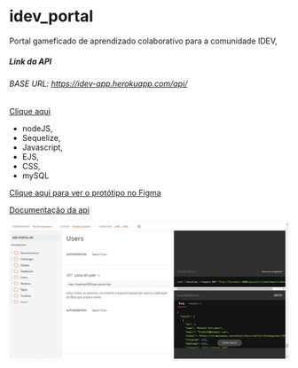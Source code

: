 # idev_portal

Portal gameficado de aprendizado colaborativo para a comunidade IDEV,

##### Link da API

###### BASE URL: <https://idev-app.herokuapp.com/api/>

[Clique aqui](https://idev-app.herokuapp.com/api/ "Api")

- nodeJS,
- Sequelize,
- Javascript,
- EJS,
- CSS,
- mySQL

[Clique aqui para ver o protótipo no Figma](https://www.figma.com/proto/pcKXkGzI8VrrmDPcv1V9cN/Comunidade-IDEV?node-id=0%3A3&scaling=scale-down "Protótipo")

[Documentação da api](https://documenter.getpostman.com/view/9702967/T1LMj83K?version=latest "Documentação")

[![documentacao](./public/images/default/Documentacao.jpg "Documentação")](https://documenter.getpostman.com/view/9702967/T1LMj83K?version=latest "Documentação")

